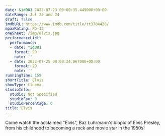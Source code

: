 ```yaml
---
date: &id001 2022-07-23 00:00:35.449000+00:00
dateRange: Jul 22 and 24
draft: false
imdbURL: https://www.imdb.com/title/tt3704428/
mpaaRating: PG-13
oneSheet: /img/elvis.jpg
performanceList:
  performance:
  - date: *id001
    format: 2D
    note: ''
  - date: 2022-07-25 00:00:24.067000+00:00
    format: 2D
    note: ''
runningTime: 159
shortTitle: Elvis
showType: Cinema
studioInfo:
  studio: Not Specified
  studioFee: 0
  studioPercentage: 0
title: Elvis
---
```


Come watch the acclaimed "Elvis", Baz Luhrmann's biopic of Elvis Presley, from his childhood to becoming a rock and movie star in the 1950s!